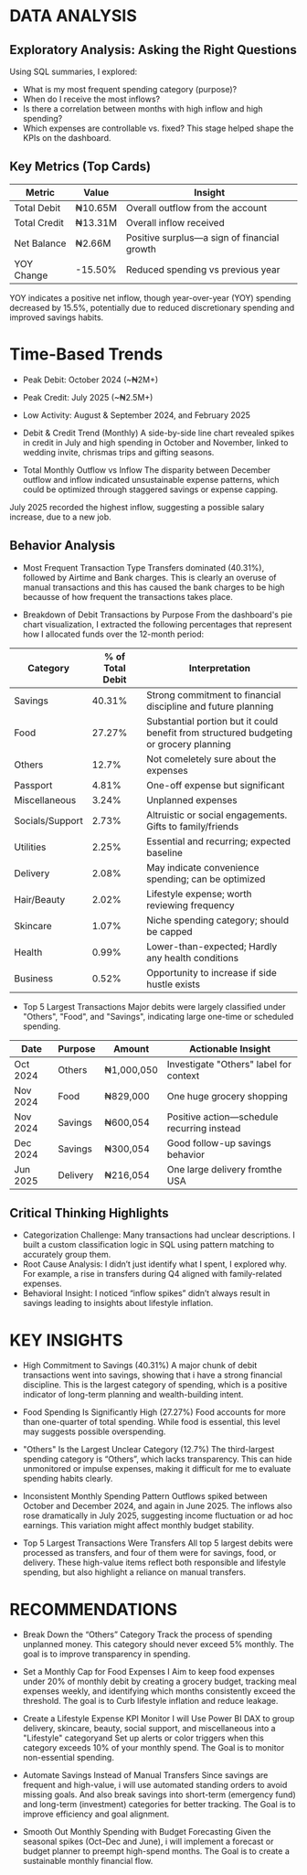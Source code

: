 # DATA ANALYSIS
## Exploratory Analysis: Asking the Right Questions
Using SQL summaries, I explored:
* What is my most frequent spending category (purpose)?
* When do I receive the most inflows?
* Is there a correlation between months with high inflow and high spending?
* Which expenses are controllable vs. fixed?
This stage helped shape the KPIs on the dashboard.

## Key Metrics (Top Cards)
| Metric	| Value	  |Insight |
|---------|---------|--------|
|Total Debit|	₦10.65M	| Overall outflow from the account|
|Total Credit|	₦13.31M|	Overall inflow received|
|Net Balance	| ₦2.66M	| Positive surplus—a sign of financial growth|
|YOY Change	| -15.50%	| Reduced spending vs previous year|

YOY indicates a positive net inflow, though year-over-year (YOY) spending decreased by 15.5%, potentially due to reduced discretionary spending and improved savings habits.

# Time-Based Trends
* Peak Debit: October 2024 (~₦2M+)
* Peak Credit: July 2025 (~₦2.5M+)
* Low Activity: August & September 2024, and February 2025

* Debit & Credit Trend (Monthly)
A side-by-side line chart revealed spikes in credit in July and high spending in October and November, linked to wedding invite, chrismas trips and  gifting seasons.

* Total Monthly Outflow vs Inflow
The disparity between December outflow and inflow indicated unsustainable expense patterns, which could be optimized through staggered savings or expense capping.

July 2025 recorded the highest inflow, suggesting a possible salary increase, due to a new job.

## Behavior Analysis
* Most Frequent Transaction Type
Transfers dominated (40.31%), followed by Airtime and Bank charges. This is clearly an overuse of manual transactions and this has caused the bank charges to be high becausse of how frequent the transactions takes place.

* Breakdown of Debit Transactions by Purpose
From the dashboard's pie chart visualization, I extracted the following percentages that represent how I allocated funds over the 12-month period:

|Category	|% of Total Debit	|Interpretation|
|-----------|-------------------|--------------|
|Savings	|40.31%	            |Strong commitment to financial discipline and future planning|
|Food	    | 27.27%            |Substantial portion but it could benefit from structured budgeting or grocery planning|
|Others	    |12.7%	            |Not comeletely sure about the expenses|
|Passport	|4.81%	            |One-off expense but significant|
|Miscellaneous|	3.24%	        |Unplanned expenses|
|Socials/Support|	2.73%	    |Altruistic or social engagements. Gifts to family/friends|
|Utilities	|2.25%	            |Essential and recurring; expected baseline|
|Delivery	|2.08%	            |May indicate convenience spending; can be optimized|
|Hair/Beauty|2.02%	            |Lifestyle expense; worth reviewing frequency|
|Skincare	|1.07%	            |Niche spending category; should be capped|
|Health	    |0.99%              |Lower-than-expected; Hardly any health conditions|
|Business	|0.52%	            |Opportunity to increase if side hustle exists|


* Top 5 Largest Transactions
Major debits were largely classified under "Others", "Food", and "Savings", indicating large one-time or scheduled spending.

|Date	|Purpose	|Amount	    |Actionable Insight|
|-------|-----------|-----------|------------------|
|Oct 2024|	Others	|₦1,000,050	|Investigate "Others" label for context|
|Nov 2024|	Food	|₦829,000	|One huge grocery shopping|
|Nov 2024|	Savings	|₦600,054	|Positive action—schedule recurring instead|
|Dec 2024|	Savings	|₦300,054	|Good follow-up savings behavior|
|Jun 2025|	Delivery|₦216,054	|One large delivery fromthe USA|

## Critical Thinking Highlights
* Categorization Challenge: Many transactions had unclear descriptions. I built a custom classification logic in SQL using pattern matching to accurately group them.
* Root Cause Analysis: I didn’t just identify what I spent, I explored why. For example, a rise in transfers during Q4 aligned with family-related expenses.
* Behavioral Insight: I noticed “inflow spikes” didn’t always result in savings leading to insights about lifestyle inflation.

# KEY INSIGHTS
* High Commitment to Savings (40.31%)
A major chunk of debit transactions went into savings, showing that i have a strong financial discipline. This is the largest category of spending, which is a positive indicator of long-term planning and wealth-building intent.

* Food Spending Is Significantly High (27.27%)
Food accounts for more than one-quarter of total spending. While food is essential, this level may suggests possible overspending.

* "Others" Is the Largest Unclear Category (12.7%)
The third-largest spending category is “Others”, which lacks transparency. This can hide unmonitored or impulse expenses, making it difficult for me to evaluate spending habits clearly.

* Inconsistent Monthly Spending Pattern
Outflows spiked between October and December 2024, and again in June 2025. The inflows also rose dramatically in July 2025, suggesting income fluctuation or ad hoc earnings. This variation might affect monthly budget stability.

* Top 5 Largest Transactions Were Transfers
All top 5 largest debits were processed as transfers, and four of them were for savings, food, or delivery. These high-value items reflect both responsible and lifestyle spending, but also highlight a reliance on manual transfers.

# RECOMMENDATIONS
* Break Down the “Others” Category
Track the process of spending unplanned money. This category should never exceed 5% monthly. The goal is to improve transparency in spending.

* Set a Monthly Cap for Food Expenses
I Aim to keep food expenses under 20% of monthly debit by creating a grocery budget, tracking meal expenses weekly, and identifying which months consistently exceed the threshold. The goal is to Curb lifestyle inflation and reduce leakage.

* Create a Lifestyle Expense KPI Monitor
I will Use Power BI DAX to group delivery, skincare, beauty, social support, and miscellaneous into a "Lifestyle" categoryand Set up alerts or color triggers when this category exceeds 10% of your monthly spend. The Goal is to monitor non-essential spending.

* Automate Savings Instead of Manual Transfers
Since savings are frequent and high-value, i will use automated standing orders to avoid missing goals. And also break savings into short-term (emergency fund) and long-term (investment) categories for better tracking. The Goal is to improve efficiency and goal alignment.

* Smooth Out Monthly Spending with Budget Forecasting
Given the seasonal spikes (Oct–Dec and June), i will implement a forecast or budget planner to preempt high-spend months. The Goal is to create a sustainable monthly financial flow.
